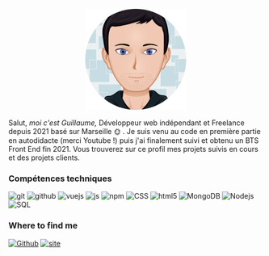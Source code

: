 
<p align="center">
  <img src="https://github.com/Cargotoundra/Cargotoundra/blob/main/Img/avatar-modified.png" alt="Guillaume" height="200"/>
</p>
<p>
 Salut,  <em>moi c'est Guillaume,</em> Développeur web indépendant et Freelance depuis 2021 basé sur Marseille 🌞 . Je suis venu au code en première partie en autodidacte (merci Youtube !) puis j'ai finalement suivi et obtenu un BTS Front End fin 2021. Vous trouverez sur ce profil mes projets suivis en cours et des projets clients.
</p>
<h3>Compétences techniques</h3>
<p>
   
  <img alt='git' src="https://img.shields.io/badge/-Git-black?style=flat-square&logo=git&logoColor=red" />
  <img alt='github' src="https://img.shields.io/badge/-GitHub-181717?style=flat-square&logo=github&logoColor=yellow" />
  <img alt="vuejs" src="https://img.shields.io/badge/-Vue.Js-4fc08d?style=flat-square&logo=Vue.js&logoColor=white" /> 
  <img alt="js" src="https://img.shields.io/badge/-Javascript-black?style=flat-square&logo=Javascript&logoColor=blue" /> 
  <img alt="npm" src="https://img.shields.io/badge/-NPM-CB3837?style=flat-square&logo=npm&logoColor=white" />
  <img alt='CSS' src="https://img.shields.io/badge/-Sass-black?style=flat-square&logo=Sass&color=sucess" />
  <img alt="html5" src="https://img.shields.io/badge/-HTML5-E34F26?style=flat-square&logo=html5&logoColor=white" />
  <img alt="MongoDB" src="https://img.shields.io/badge/-MongoDB-13aa52?style=flat-square&logo=mongodb&logoColor=white" />
  <img alt="Nodejs" src="https://img.shields.io/badge/-Nodejs-43853d?style=flat-square&logo=Node.js&logoColor=white" />
  <img alt='SQL' src='https://img.shields.io/badge/-MySQL-black?style=flat-square&logo=mysql&logoColor=white&color=blue' />
</p>
  
  <h3>Where to find me</h3>
<p>
<a href="https://github.com/Cargotoundra" target="_blank"><img alt="Github" src="https://img.shields.io/badge/GitHub-%2312100E.svg?&style=for-the-badge&logo=Github&logoColor=white" /></a> 
<!--<a href="https://www.linkedin.com/in/nicolas-brondin" target="_blank"><img alt="LinkedIn" src="https://img.shields.io/badge/linkedin-%230077B5.svg?&style=for-the-badge&logo=linkedin&logoColor=white" /></a> -->
 <a href="https://gmxdev.fr" target="_blank"><img alt="site" src="https://img.shields.io/badge/Site-%2312100E.svg?&style=for-the-badge&logo=website&logoColor=blue&color=white" /></a>
</p>
